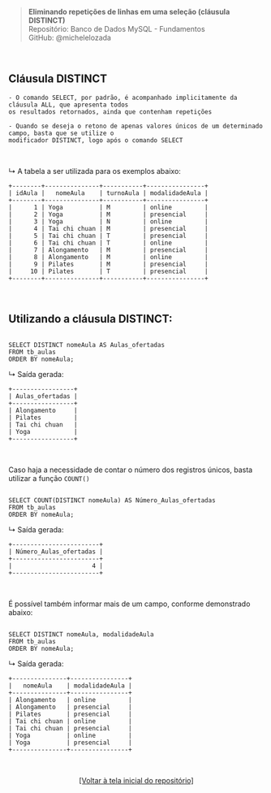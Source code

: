 > **Eliminando repetições de linhas em uma seleção (cláusula DISTINCT)**     
> Repositório: Banco de Dados MySQL - Fundamentos  
> GitHub: @michelelozada
&nbsp;

&nbsp;  
## Cláusula DISTINCT
```
- O comando SELECT, por padrão, é acompanhado implicitamente da cláusula ALL, que apresenta todos
os resultados retornados, ainda que contenham repetições

- Quando se deseja o retono de apenas valores únicos de um determinado campo, basta que se utilize o 
modificador DISTINCT, logo após o comando SELECT
```

&nbsp;

↳ A tabela a ser utilizada para os exemplos abaixo:
```
+--------+---------------+-----------+----------------+
| idAula |   nomeAula    | turnoAula | modalidadeAula |
+--------+---------------+-----------+----------------+
|      1 | Yoga          | M         | online         |
|      2 | Yoga          | M         | presencial     |
|      3 | Yoga          | N         | online         |
|      4 | Tai chi chuan | M         | presencial     |
|      5 | Tai chi chuan | T         | presencial     |
|      6 | Tai chi chuan | T         | online         |
|      7 | Alongamento   | M         | presencial     |
|      8 | Alongamento   | M         | online         |
|      9 | Pilates       | M         | presencial     |
|     10 | Pilates       | T         | presencial     |
+--------+---------------+-----------+----------------+
```

&nbsp;
     
## Utilizando a cláusula DISTINCT:

```mysql

SELECT DISTINCT nomeAula AS Aulas_ofertadas
FROM tb_aulas
ORDER BY nomeAula;
```

↳ Saída gerada:
```
+-----------------+
| Aulas_ofertadas |
+-----------------+
| Alongamento     |
| Pilates         |
| Tai chi chuan   |
| Yoga            |
+-----------------+
```

&nbsp;
     
Caso haja a necessidade de contar o número dos registros únicos, basta utilizar a função `COUNT()`
```mysql

SELECT COUNT(DISTINCT nomeAula) AS Número_Aulas_ofertadas
FROM tb_aulas
ORDER BY nomeAula;
```

↳ Saída gerada:
```
+------------------------+
| Número_Aulas_ofertadas |
+------------------------+
|                      4 |
+------------------------+
```

&nbsp;
     
É possível também informar mais de um campo, conforme demonstrado abaixo:

```mysql

SELECT DISTINCT nomeAula, modalidadeAula
FROM tb_aulas
ORDER BY nomeAula;
```

↳ Saída gerada:
```
+---------------+----------------+
|   nomeAula    | modalidadeAula |
+---------------+----------------+
| Alongamento   | online         |
| Alongamento   | presencial     |
| Pilates       | presencial     |
| Tai chi chuan | online         |
| Tai chi chuan | presencial     |
| Yoga          | online         |
| Yoga          | presencial     |
+---------------+----------------+

```

&nbsp;

<div align="center">
<a href="https://github.com/michelelozada/MySQL-Study-Notes">[Voltar à tela inicial do repositório]</a>
</div>